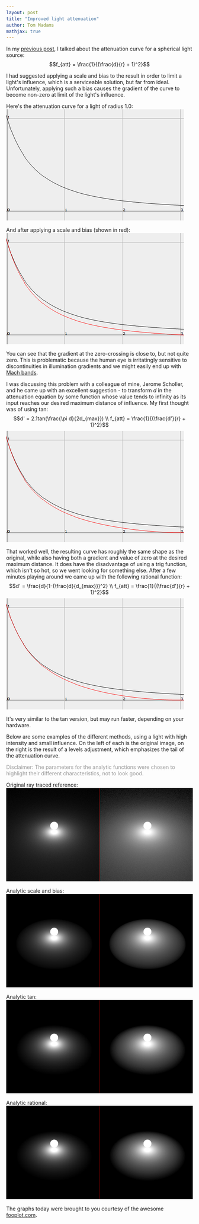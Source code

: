 ```yaml
---
layout: post
title: "Improved light attenuation"
author: Tom Madams
mathjax: true
---
```


In my [previous post](http://imdoingitwrong.wordpress.com/2011/01/31/light-attenuation/), I talked about the attenuation curve for a spherical light source:<br>
$$f_{att} = \frac{1}{(\frac{d}{r} + 1)^2}$$

I had suggested applying a scale and bias to the result in order to limit a light's influence, which is a serviceable solution, but far from ideal. Unfortunately, applying such a bias causes the gradient of the curve to become non-zero at limit of the light's influence.

Here's the attenuation curve for a light of radius 1.0:
[![alt text](/assets/imgs/2011/02/attenuation_curve_unbiased.png)](/assets/imgs/2011/02/attenuation_curve_unbiased.png)

And after applying a scale and bias (shown in red):
[![alt text](/assets/imgs/2011/02/attenuation_curve_bias.png)](/assets/imgs/2011/02/attenuation_curve_bias.png)

You can see that the gradient at the zero-crossing is close to, but not quite zero. This is problematic because the human eye is irritatingly sensitive to discontinuities in illumination gradients and we might easily end up with [Mach bands](http://en.wikipedia.org/wiki/Mach_bands).

I was discussing this problem with a colleague of mine, Jerome Scholler, and he came up with an excellent suggestion - to transform _d_ in the attenuation equation by some function whose value tends to infinity as its input reaches our desired maximum distance of influence. My first thought was of using tan:<br>
$$d' = 2.1tan(\frac{\pi d}{2d_{max}}) \\
f_{att} = \frac{1}{(\frac{d'}{r} + 1)^2}$$
[![alt text](/assets/imgs/2011/02/attenuation_curve_tan2.png)](/assets/imgs/2011/02/attenuation_curve_tan2.png)

That worked well, the resulting curve has roughly the same shape as the original, while also having both a gradient and value of zero at the desired maximum distance. It does have the disadvantage of using a trig function, which isn't so hot, so we went looking for something else. After a few minutes playing around we came up with the following rational function:<br>
$$d' = \frac{d}{1-(\frac{d}{d_{max}})^2} \\
f_{att} = \frac{1}{(\frac{d'}{r} + 1)^2}$$
[![alt text](/assets/imgs/2011/02/attenuation_curve_final2.png)](/assets/imgs/2011/02/attenuation_curve_final2.png)

It's very similar to the tan version, but may run faster, depending on your hardware.

Below are some examples of the different methods, using a light with high intensity and small influence. On the left of each is the original image, on the right is the result of a levels adjustment, which emphasizes the tail of the attenuation curve.

<span style="color:#999999;">Disclaimer: The parameters for the analytic functions were chosen to highlight their different characteristics, not to look good.</span>

Original ray traced reference:
[![alt text](/assets/imgs/2011/02/attenuation2_original1.png)](/assets/imgs/2011/02/attenuation2_original1.png)

Analytic scale and bias:
[![alt text](/assets/imgs/2011/02/attenuation2_bias1.png)](/assets/imgs/2011/02/attenuation2_bias1.png)

Analytic tan:
[![alt text](/assets/imgs/2011/02/attenuation2_tan1.png)](/assets/imgs/2011/02/attenuation2_tan1.png)

Analytic rational:
[![alt text](/assets/imgs/2011/02/attenuation2_final1.png)](/assets/imgs/2011/02/attenuation2_final1.png)

The graphs today were brought to you courtesy of the awesome [fooplot.com](http://fooplot.com).
